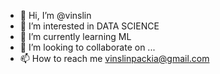 - 👋 Hi, I’m @vinslin
- 👀 I’m interested in DATA SCIENCE
- 🌱 I’m currently learning ML
- 💞️ I’m looking to collaborate on ...
- 📫 How to reach me vinslinpackia@gmail.com

<!---
vinslin/vinslin is a ✨ special ✨ repository because its `README.md` (this file) appears on your GitHub profile.
You can click the Preview link to take a look at your changes.
--->
